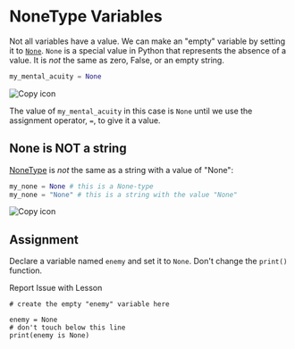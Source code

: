 # NoneType Variables

Not all variables have a value. We can make an "empty" variable by setting it to [`None`](https://docs.python.org/3/library/constants.html#None). `None` is a special value in Python that represents the absence of a value. It is _not_ the same as zero, False, or an empty string.

```py
my_mental_acuity = None
```

![Copy icon](/img/copy_icon.svg)

The value of `my_mental_acuity` in this case is `None` until we use the assignment operator, `=`, to give it a value.

## None is NOT a string

[NoneType](https://docs.python.org/3/library/types.html#types.NoneType) is _not_ the same as a string with a value of "None":

```py
my_none = None # this is a None-type
my_none = "None" # this is a string with the value "None"
```

![Copy icon](/img/copy_icon.svg)

## Assignment

Declare a variable named `enemy` and set it to `None`. Don't change the `print()` function.

Report Issue with Lesson


```
# create the empty "enemy" variable here

enemy = None
# don't touch below this line
print(enemy is None)
```
